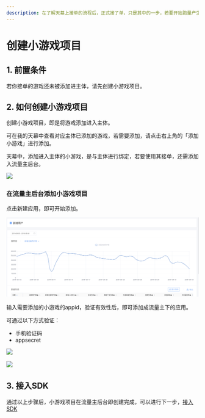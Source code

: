 ```yaml
---
description: 在了解天幕上接单的流程后，正式接了单，只是其中的一步，若要开始跑量产生收入，还需加油做好接单后的工作。下面将会讲解如何在接单后进行跑量前的准备工作。
---
```


# 创建小游戏项目

## **1. 前置条件**

若你接单的游戏还未被添加进主体，请先创建小游戏项目。

## **2. 如何创建小游戏项目**

创建小游戏项目，即是将游戏添加进入主体。

可在我的天幕中查看对应主体已添加的游戏，若需要添加，请点击右上角的「添加小游戏」进行添加。

天幕中，添加进入主体的小游戏，是与主体进行绑定，若要使用其接单，还需添加入流量主后台。

![](https://cdn.nlark.com/yuque/0/2019/png/254569/1557313082289-5186f8aa-608b-4d91-acde-90c3e585932a.png?x-oss-process=image/resize,w_2000)

### **在流量主后台添加小游戏项目**

点击新建应用，即可开始添加。

![](../../.gitbook/assets/image%20%28164%29.png)

输入需要添加的小游戏的appid，验证有效性后，即可添加成流量主下的应用。

可通过以下方式验证：

* 手机验证码
* appsecret

![](https://cdn.nlark.com/yuque/0/2019/png/254569/1557213449134-cd1032a7-9657-478d-b330-dd9c05b1b72d.png?x-oss-process=image/resize,w_2000)

![](https://cdn.nlark.com/yuque/0/2019/png/254569/1557213464308-a57285f2-358a-4612-acfc-de7a793786de.png?x-oss-process=image/resize,w_2000)

## **3. 接入SDK**

通过以上步骤后，小游戏项目在流量主后台即创建完成，可以进行下一步，[接入SDK](access-sdk.md)

